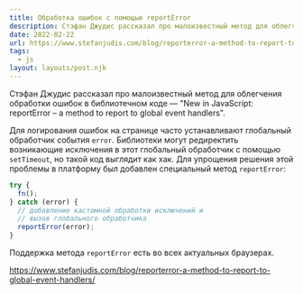 ```yaml
---
title: Обработка ошибок с помощью reportError
description: Стэфан Джудис рассказал про малоизвестный метод для облегчения обработки ошибок в библиотечном коде
date: 2022-02-22
url: https://www.stefanjudis.com/blog/reporterror-a-method-to-report-to-global-event-handlers/
tags:
  - js 
layout: layouts/post.njk
---
```

Стэфан Джудис рассказал про малоизвестный метод для облегчения обработки ошибок в библиотечном коде — "New in JavaScript: reportError – a method to report to global event handlers".

Для логирования ошибок на странице часто устанавливают глобальный обработчик события `error`. Библиотеки могут редиректить возникающие исключения в этот глобальный обработчик с помощью `setTimeout`, но такой код выглядит как хак. Для упрощения решения этой проблемы в платформу был добавлен специальный метод `reportError`:

```js
try {
  fn();
} catch (error) {
  // добавление кастомной обработки исключений и
  // вызов глобального обработчика
  reportError(error);
}
```

Поддержка метода `reportError` есть во всех актуальных браузерах.

https://www.stefanjudis.com/blog/reporterror-a-method-to-report-to-global-event-handlers/
